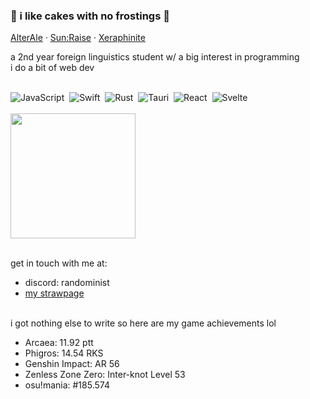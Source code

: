 ### 🥮 i like cakes with no frostings 🥮
<p>
  <a href="https://greasyfork.org/en/scripts/520326-alterale-zombs-io-greasyfork-version">AlterAle</a>
  ·
  <a href="https://greasyfork.org/en/scripts/467381-sun-raise-zombs-io">Sun:Raise</a>
  ·
  <a href="https://greasyfork.org/en/scripts/435632-xeraphinite-zombs-io">Xeraphinite</a>
</p>
a 2nd year foreign linguistics student w/ a big interest in programming
<br>i do a bit of web dev
<br><br>

![JavaScript](https://img.shields.io/badge/-JavaScript-05122A?style=flat&logo=javascript)&nbsp;
![Swift](https://img.shields.io/badge/-Swift-05122A?style=flat&logo=swift)&nbsp;
![Rust](https://img.shields.io/badge/-Rust-05122A?style=flat&logo=rust)&nbsp;
![Tauri](https://img.shields.io/badge/-Tauri-05122A?style=flat&logo=tauri)&nbsp;
![React](https://img.shields.io/badge/-React-05122A?style=flat&logo=react)&nbsp;
![Svelte](https://img.shields.io/badge/-Svelte-05122A?style=flat&logo=svelte)&nbsp;
<br><br>
<img height="200em" src="https://github-readme-stats.vercel.app/api/top-langs/?username=AyuBloom&layout=compact&show_icons=true&theme=dark" />

<br>get in touch with me at:
- discord: randominist
- [my strawpage](https://ayubloom.straw.page)

<br>i got nothing else to write so here are my game achievements lol
- Arcaea: 11.92 ptt
- Phigros: 14.54 RKS
- Genshin Impact: AR 56
- Zenless Zone Zero: Inter-knot Level 53
- osu!mania: #185.574
